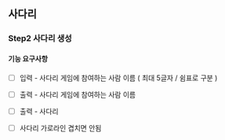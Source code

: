## 사다리

### Step2 사다리 생성 
#### 기능 요구사항
- [ ] 입력 - 사다리 게임에 참여하는 사람 이름 ( 최대 5글자 / 쉼표로 구분 )
- [ ] 출력 - 사다리 게임에 참여하는 사람 이름
- [ ] 출력 - 사다리
- [ ] 사다리 가로라인 겹치면 안됨

